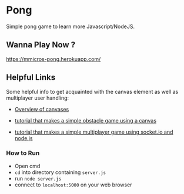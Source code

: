 # Pong
Simple pong game to learn more Javascript/NodeJS.

## Wanna Play Now ?
https://mmicros-pong.herokuapp.com/

## Helpful Links
Some helpful info to get acquainted with the canvas element as well as multiplayer user handling:

* [Overview of canvases](https://www.w3schools.com/graphics/canvas_intro.asp)

* [tutorial that makes a simple obstacle game using a canvas](https://www.w3schools.com/graphics/game_intro.asp)

* [tutorial that makes a simple multiplayer game using socket.io and node.js](https://hackernoon.com/how-to-build-a-multiplayer-browser-game-4a793818c29b)

### How to Run
* Open cmd
* `cd` into directory containing `server.js`
* run `node server.js`
* connect to `localhost:5000` on your web browser


